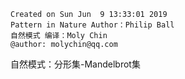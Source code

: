 ```
Created on Sun Jun  9 13:33:01 2019
Pattern in Nature Author：Philip Ball
自然模式 编译：Moly Chin
@author: molychin@qq.com
```

自然模式：分形集-Mandelbrot集
